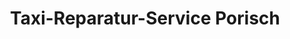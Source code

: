 ---
title: "Taxi-Reparatur-Service Porisch"
url: /nuernberg/taxi-reparatur-service-porisch/
shop: Autowerkstatt
---